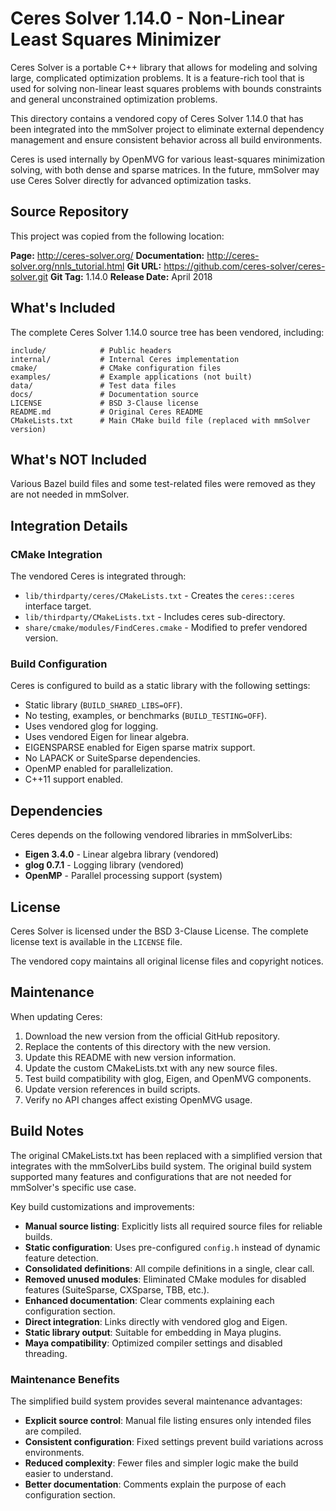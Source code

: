 # Ceres Solver 1.14.0 - Non-Linear Least Squares Minimizer

Ceres Solver is a portable C++ library that allows for modeling and solving
large, complicated optimization problems. It is a feature-rich tool that is used
for solving non-linear least squares problems with bounds constraints and
general unconstrained optimization problems.

This directory contains a vendored copy of Ceres Solver 1.14.0 that has been
integrated into the mmSolver project to eliminate external dependency management
and ensure consistent behavior across all build environments.

Ceres is used internally by OpenMVG for various least-squares minimization
solving, with both dense and sparse matrices. In the future, mmSolver may use
Ceres Solver directly for advanced optimization tasks.

## Source Repository

This project was copied from the following location:

**Page:** http://ceres-solver.org/
**Documentation:** http://ceres-solver.org/nnls_tutorial.html
**Git URL:** https://github.com/ceres-solver/ceres-solver.git
**Git Tag:** 1.14.0
**Release Date:** April 2018

## What's Included

The complete Ceres Solver 1.14.0 source tree has been vendored, including:

```
include/            # Public headers
internal/           # Internal Ceres implementation
cmake/              # CMake configuration files
examples/           # Example applications (not built)
data/               # Test data files
docs/               # Documentation source
LICENSE             # BSD 3-Clause license
README.md           # Original Ceres README
CMakeLists.txt      # Main CMake build file (replaced with mmSolver version)
```

## What's NOT Included

Various Bazel build files and some test-related files were removed as they are
not needed in mmSolver.

## Integration Details

### CMake Integration

The vendored Ceres is integrated through:

- `lib/thirdparty/ceres/CMakeLists.txt` - Creates the `ceres::ceres` interface target.
- `lib/thirdparty/CMakeLists.txt` - Includes ceres sub-directory.
- `share/cmake/modules/FindCeres.cmake` - Modified to prefer vendored version.

### Build Configuration

Ceres is configured to build as a static library with the following settings:

- Static library (`BUILD_SHARED_LIBS=OFF`).
- No testing, examples, or benchmarks (`BUILD_TESTING=OFF`).
- Uses vendored glog for logging.
- Uses vendored Eigen for linear algebra.
- EIGENSPARSE enabled for Eigen sparse matrix support.
- No LAPACK or SuiteSparse dependencies.
- OpenMP enabled for parallelization.
- C++11 support enabled.

## Dependencies

Ceres depends on the following vendored libraries in mmSolverLibs:

- **Eigen 3.4.0** - Linear algebra library (vendored)
- **glog 0.7.1** - Logging library (vendored)
- **OpenMP** - Parallel processing support (system)

## License

Ceres Solver is licensed under the BSD 3-Clause License. The complete license
text is available in the `LICENSE` file.

The vendored copy maintains all original license files and copyright notices.

## Maintenance

When updating Ceres:

1. Download the new version from the official GitHub repository.
2. Replace the contents of this directory with the new version.
3. Update this README with new version information.
4. Update the custom CMakeLists.txt with any new source files.
5. Test build compatibility with glog, Eigen, and OpenMVG components.
6. Update version references in build scripts.
7. Verify no API changes affect existing OpenMVG usage.

## Build Notes

The original CMakeLists.txt has been replaced with a simplified version that
integrates with the mmSolverLibs build system. The original build system
supported many features and configurations that are not needed for mmSolver's
specific use case.

Key build customizations and improvements:
- **Manual source listing**: Explicitly lists all required source files for reliable builds.
- **Static configuration**: Uses pre-configured `config.h` instead of dynamic feature detection.
- **Consolidated definitions**: All compile definitions in a single, clear call.
- **Removed unused modules**: Eliminated CMake modules for disabled features (SuiteSparse, CXSparse, TBB, etc.).
- **Enhanced documentation**: Clear comments explaining each configuration section.
- **Direct integration**: Links directly with vendored glog and Eigen.
- **Static library output**: Suitable for embedding in Maya plugins.
- **Maya compatibility**: Optimized compiler settings and disabled threading.

### Maintenance Benefits

The simplified build system provides several maintenance advantages:
- **Explicit source control**: Manual file listing ensures only intended files are compiled.
- **Consistent configuration**: Fixed settings prevent build variations across environments.
- **Reduced complexity**: Fewer files and simpler logic make the build easier to understand.
- **Better documentation**: Comments explain the purpose of each configuration section.
